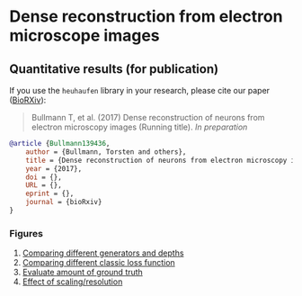 # Dense reconstruction from electron microscope images
## Quantitative results (for publication)

If you use the `heuhaufen` library in your research, please cite our paper ([BioRXiv](how_deep/README.md)):

> Bullmann T, et al. (2017) Dense reconstruction of neurons from electron microscopy images (Running title). _In preparation_

```bib
@article {Bullmann139436,
	author = {Bullmann, Torsten and others},
	title = {Dense reconstruction of neurons from electron microscopy images (Running title)},
	year = {2017},
	doi = {},
	URL = {},
	eprint = {},
	journal = {bioRxiv}
}
```

### Figures

1. [Comparing different generators and depths](generators_and_depth/README.md)
2. [Comparing different classic loss function](classic_loss_function/README.md)
3. [Evaluate amount of ground truth](amount_ground_truth/README.md)
4. [Effect of scaling/resolution](scaling_resolution/README.md)
